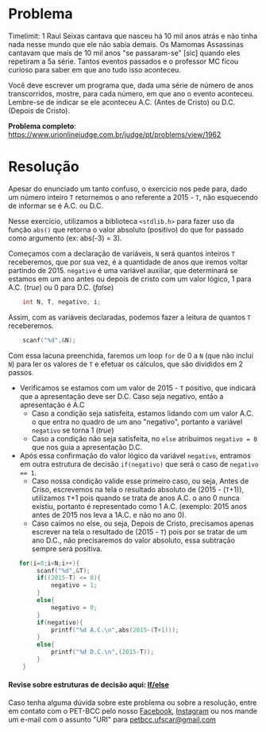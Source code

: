 # Problema

Timelimit: 1
Raul Seixas cantava que nasceu há 10 mil anos atrás e não tinha nada nesse mundo que ele não sabia demais. Os Mamomas Assassinas cantavam que mais de 10 mil anos "se passaram-se" [sic] quando eles repetiram a 5a série. Tantos eventos passados e o professor MC ficou curioso para saber em que ano tudo isso aconteceu.

Você deve escrever um programa que, dada uma série de número de anos transcorridos, mostre, para cada número, em que ano o evento aconteceu. Lembre-se de indicar se ele aconteceu A.C. (Antes de Cristo) ou D.C. (Depois de Cristo).


**Problema completo**: https://www.urionlinejudge.com.br/judge/pt/problems/view/1962

# Resolução

Apesar do enunciado um tanto confuso, o exercício nos pede para, dado um número inteiro `T` retornemos o ano referente a 2015 - `T`, não esquecendo de informar se é A.C. ou D.C.

Nesse exercício, utilizamos a biblioteca `<stdlib.h>` para fazer uso da função `abs()` que retorna o valor absoluto (positivo) do que for passado como argumento (ex: abs(-3) = 3).

Começamos com a declaração de variáveis, `N` será quantos inteiros `T` receberemos, que por sua vez, é a quantidade de anos que iremos voltar partindo de 2015. `negativo` é uma variável auxiliar, que determinará se estamos em um ano antes ou depois de cristo com um valor lógico, 1 para A.C. (_true_) ou 0 para D.C. (_false_)

```c
    int N, T, negativo, i;
```

Assim, com as variáveis declaradas, podemos fazer a leitura de quantos `T` receberemos.

```c
    scanf("%d",&N);
``` 

Com essa lacuna preenchida, faremos um loop `for` de 0 a `N` (que não inclui `N`) para ler os valores de `T` e efetuar os cálculos, que são divididos em 2 passos.
* Verificamos se estamos com um valor de 2015 - `T` positivo, que indicará que a apresentação deve ser D.C. Caso seja negativo, então a apresentação é A.C
    * Caso a condição seja satisfeita, estamos lidando com um valor A.C. o que entra no quadro de um ano "negativo", portanto a variável `negativo` se torna 1 (_true_)
    * Caso a condição não seja satisfeita, no `else` atribuimos `negativo = 0` que nos guia a apresentação D.C.
* Após essa confirmação do valor lógico da variável `negativo`, entramos em outra estrutura de decisão `if(negativo)` que será o caso de `negativo == 1`.
    * Caso nossa condição valide esse primeiro caso, ou seja, Antes de Criso, escrevemos na tela o resultado absoluto de (2015 - (`T`+1)), utilizamos `T`+1 pois quando se trata de anos A.C. o ano 0 nunca existiu, portanto é representado como 1 A.C. (exemplo: 2015 anos antes de 2015 nos leva a 1A.C. e não no ano 0).
    * Caso caímos no else, ou seja, Depois de Cristo, precisamos apenas escrever na tela o resultado de (2015 - `T`) pois por se tratar de um ano D.C., não precisaremos do valor absoluto, essa subtração sempre será positiva.


```c
   for(i=0;i<N;i++){
        scanf("%d",&T);
        if((2015-T) <= 0){
            negativo = 1;
        }
        else{
            negativo = 0;
        }
        if(negativo){
            printf("%d A.C.\n",abs(2015-(T+1)));
        }
        else{
            printf("%d D.C.\n",(2015-T));
        }
    }
```


#### Revise sobre estruturas de decisão aqui: [If/else](http://linguagemc.com.br/estrutura-de-decisao-if-em-linguagem-c/#:~:text=Uma%20estrutura%20de%20decis%C3%A3o%20examina,estrutura%20de%20decis%C3%A3o%20muito%20utilizada.&text=Elaborar%20um%20programa%20em%20linguagem,valor%20da%20soma%20na%20tela.)

Caso tenha alguma dúvida sobre este problema ou sobre a resolução, entre em contato com o PET-BCC pelo nosso
[Facebook](https://www.facebook.com/petbcc/),
[Instagram](https://www.instagram.com/petbcc.ufscar/)
ou nos mande um e-mail com o assunto "URI" para  petbcc.ufscar@gmail.com
